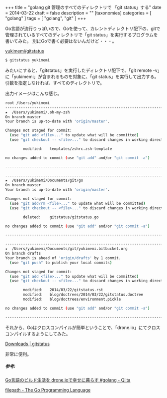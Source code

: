 +++
title = "golang git 管理のすべてのディレクトリで 「git status」する"
date = 2014-03-22
draft = false
description = ""
[taxonomies]
categories = [ "golang" ]
tags = [ "golang", "git" ]
+++

Go言語が流行りっぽいので、Goを使って、カレントディレクトリ配下の、gitで管理されているすべてのディレクトリで「git
status」を実行するプログラムを書いてみた。
別にGoで書く必要はないんだけど・・・。

[yukimemi/gitstatus](https://github.com/yukimemi/gitstatus)

```sh
$ gitstatus yukimemi
```

みたいにすると、「gitstatus」を実行したディレクトリ配下で、「git remote
-v」に「yukimemi」が含まれるものを対象に、「git
status」を実行して出力する。引数を指定しなければ、すべてのディレクトリで。

出力イメージはこんな感じ。

```sh
root /Users/yukimemi
--------------------------------------------------------------------------------
★  /Users/yukimemi/.oh-my-zsh
On branch master
Your branch is up-to-date with 'origin/master'.

Changes not staged for commit:
  (use "git add <file>..." to update what will be committed)
  (use "git checkout -- <file>..." to discard changes in working directory)

        modified:   templates/zshrc.zsh-template

no changes added to commit (use "git add" and/or "git commit -a")

--------------------------------------------------------------------------------

--------------------------------------------------------------------------------
★  /Users/yukimemi/Documents/git/go
On branch master
Your branch is up-to-date with 'origin/master'.

Changes not staged for commit:
  (use "git add/rm <file>..." to update what will be committed)
  (use "git checkout -- <file>..." to discard changes in working directory)

        deleted:    gitstatus/gitstatus.go

no changes added to commit (use "git add" and/or "git commit -a")

--------------------------------------------------------------------------------

--------------------------------------------------------------------------------
★  /Users/yukimemi/Documents/git/yukimemi.bitbucket.org
On branch drafts
Your branch is ahead of 'origin/drafts' by 1 commit.
  (use "git push" to publish your local commits)

Changes not staged for commit:
  (use "git add <file>..." to update what will be committed)
  (use "git checkout -- <file>..." to discard changes in working directory)

        modified:   2014/03/22/gitstatus.rst
        modified:   blog/doctrees/2014/03/22/gitstatus.doctree
        modified:   blog/doctrees/environment.pickle

no changes added to commit (use "git add" and/or "git commit -a")

--------------------------------------------------------------------------------
```

それから、Goはクロスコンパイルが簡単ということで、「drone.io」にてクロスコンパイルするようにしてみた。

[Downloads | gitstatus](https://drone.io/github.com/yukimemi/gitstatus/files)

非常に便利。

##### 参考:

[Go言語のビルド生活を drone.ioで幸せに暮らす \#golang - Qiita](http://qiita.com/atotto/items/b796c31c1755dbec13db)

[filepath - The Go Programming Language](http://golang.org/pkg/path/filepath/#Walk)

